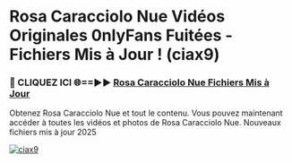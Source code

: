 # Rosa Caracciolo Nue Vidéos Originales 0nlyFans Fuitées - Fichiers Mis à Jour ! (ciax9)

<h3>🔴 CLIQUEZ ICI 🌐==►► <a href="https://tinyurl.com/2pmr4ezf" rel="nofollow">Rosa Caracciolo Nue Fichiers Mis à Jour</a></h3>

Obtenez Rosa Caracciolo Nue et tout le contenu. Vous pouvez maintenant accéder à toutes les vidéos et photos de Rosa Caracciolo Nue. Nouveaux fichiers mis à jour 2025

[![ciax9](https://i.imgur.com/6SNvagu.gif)](https://tinyurl.com/2pmr4ezf)

